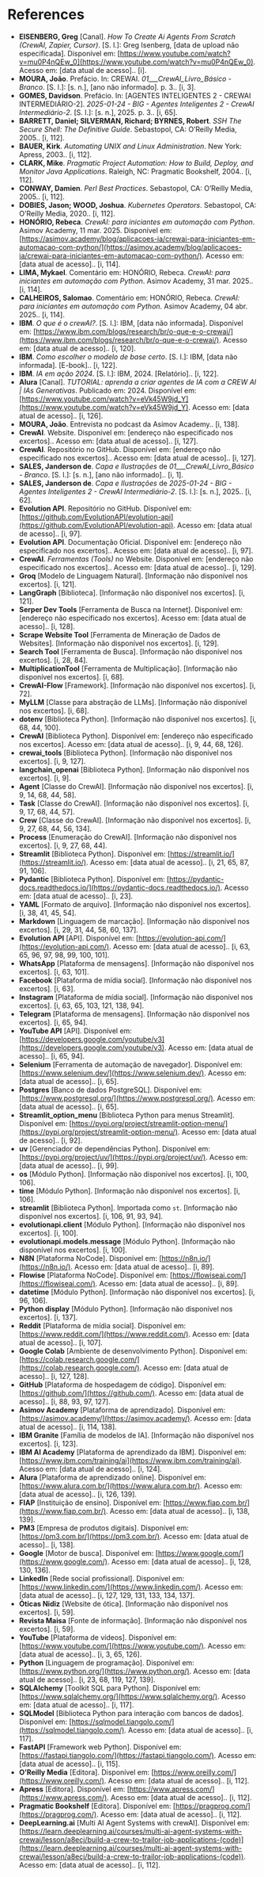# References

- **EISENBERG, Greg** [Canal]. *How To Create Ai Agents From Scratch (CrewAI, Zapier, Cursor)*. [S. l.]: Greg Isenberg, [data de upload não especificada]. Disponível em: [https://www.youtube.com/watch?v=mu0P4nQEw_0](https://www.youtube.com/watch?v=mu0P4nQEw_0). Acesso em: [data atual de acesso].. [i].
- **MOURA, João**. Prefácio. In: CREWAI. *01___CrewAI_Livro_Básico - Branco*. [S. l.]: [s. n.], [ano não informado]. p. 3.. [i, 3].
- **GOMES, Davidson**. Prefácio. In: [AGENTES INTELIGENTES 2 - CREWAI INTERMEDIÁRIO-2]. *2025-01-24 - BIG - Agentes Inteligentes 2 - CrewAI Intermediário-2*. [S. l.]: [s. n.], 2025. p. 3.. [i, 65].
- **BARRETT, Daniel; SILVERMAN, Richard; BYRNES, Robert**. *SSH The Secure Shell: The Definitive Guide*. Sebastopol, CA: O’Reilly Media, 2005.. [i, 112].
- **BAUER, Kirk**. *Automating UNIX and Linux Administration*. New York: Apress, 2003.. [i, 112].
- **CLARK, Mike**. *Pragmatic Project Automation: How to Build, Deploy, and Monitor Java Applications*. Raleigh, NC: Pragmatic Bookshelf, 2004.. [i, 112].
- **CONWAY, Damien**. *Perl Best Practices*. Sebastopol, CA: O’Reilly Media, 2005.. [i, 112].
- **DOBIES, Jason; WOOD, Joshua**. *Kubernetes Operators*. Sebastopol, CA: O’Reilly Media, 2020.. [i, 112].
- **HONÓRIO, Rebeca**. *CrewAI: para iniciantes em automação com Python*. Asimov Academy, 11 mar. 2025. Disponível em: [https://asimov.academy/blog/aplicacoes-ia/crewai-para-iniciantes-em-automacao-com-python/](https://asimov.academy/blog/aplicacoes-ia/crewai-para-iniciantes-em-automacao-com-python/). Acesso em: [data atual de acesso].. [i, 114].
- **LIMA, Mykael**. Comentário em: HONÓRIO, Rebeca. *CrewAI: para iniciantes em automação com Python*. Asimov Academy, 31 mar. 2025.. [i, 114].
- **CALHEIROS, Salomao**. Comentário em: HONÓRIO, Rebeca. *CrewAI: para iniciantes em automação com Python*. Asimov Academy, 04 abr. 2025.. [i, 114].
- **IBM**. *O que é o crewAI?*. [S. l.]: IBM, [data não informada]. Disponível em: [https://www.ibm.com/blogs/research/br/o-que-e-o-crewai/](https://www.ibm.com/blogs/research/br/o-que-e-o-crewai/). Acesso em: [data atual de acesso].. [i, 120].
- **IBM**. *Como escolher o modelo de base certo*. [S. l.]: IBM, [data não informada]. [E-book].. [i, 122].
- **IBM**. *IA em ação 2024*. [S. l.]: IBM, 2024. [Relatório].. [i, 122].
- **Alura** [Canal]. *TUTORIAL: aprenda a criar agentes de IA com a CREW AI | IAs Generativas*. Publicado em: 2024. Disponível em: [https://www.youtube.com/watch?v=eVk45W9jd_Y](https://www.youtube.com/watch?v=eVk45W9jd_Y). Acesso em: [data atual de acesso].. [i, 126].
- **MOURA, João**. Entrevista no podcast da Asimov Academy.. [i, 138].
- **CrewAI**. Website. Disponível em: [endereço não especificado nos excertos].. Acesso em: [data atual de acesso].. [i, 127].
- **CrewAI**. Repositório no GitHub. Disponível em: [endereço não especificado nos excertos].. Acesso em: [data atual de acesso].. [i, 127].
- **SALES, Janderson de**. *Capa e Ilustrações* de *01___CrewAI_Livro_Básico - Branco*. [S. l.]: [s. n.], [ano não informado].. [i, 1].
- **SALES, Janderson de**. *Capa e Ilustrações* de *2025-01-24 - BIG - Agentes Inteligentes 2 - CrewAI Intermediário-2*. [S. l.]: [s. n.], 2025.. [i, 62].
- **Evolution API**. Repositório no GitHub. Disponível em: [https://github.com/EvolutionAPI/evolution-api](https://github.com/EvolutionAPI/evolution-api). Acesso em: [data atual de acesso].. [i, 97].
- **Evolution API**. Documentação Oficial. Disponível em: [endereço não especificado nos excertos].. Acesso em: [data atual de acesso].. [i, 97].
- **CrewAI**. *Ferramentas (Tools)* no Website. Disponível em: [endereço não especificado nos excertos].. Acesso em: [data atual de acesso].. [i, 129].
- **Groq** [Modelo de Linguagem Natural]. [Informação não disponível nos excertos]. [i, 121].
- **LangGraph** [Biblioteca]. [Informação não disponível nos excertos]. [i, 121].
- **Serper Dev Tools** [Ferramenta de Busca na Internet]. Disponível em: [endereço não especificado nos excertos]. Acesso em: [data atual de acesso].. [i, 128].
- **Scrape Website Tool** [Ferramenta de Mineração de Dados de Websites]. [Informação não disponível nos excertos]. [i, 129].
- **Search Tool** [Ferramenta de Busca]. [Informação não disponível nos excertos]. [i, 28, 84].
- **MultiplicationTool** [Ferramenta de Multiplicação]. [Informação não disponível nos excertos]. [i, 68].
- **CrewAI-Flow** [Framework]. [Informação não disponível nos excertos]. [i, 72].
- **MyLLM** [Classe para abstração de LLMs]. [Informação não disponível nos excertos]. [i, 68].
- **dotenv** [Biblioteca Python]. [Informação não disponível nos excertos]. [i, 68, 44, 100].
- **CrewAI** [Biblioteca Python]. Disponível em: [endereço não especificado nos excertos]. Acesso em: [data atual de acesso].. [i, 9, 44, 68, 126].
- **crewai\_tools** [Biblioteca Python]. [Informação não disponível nos excertos]. [i, 9, 127].
- **langchain\_openai** [Biblioteca Python]. [Informação não disponível nos excertos]. [i, 9].
- **Agent** [Classe do CrewAI]. [Informação não disponível nos excertos]. [i, 9, 14, 68, 44, 58].
- **Task** [Classe do CrewAI]. [Informação não disponível nos excertos]. [i, 9, 17, 68, 44, 57].
- **Crew** [Classe do CrewAI]. [Informação não disponível nos excertos]. [i, 9, 27, 68, 44, 56, 134].
- **Process** [Enumeração do CrewAI]. [Informação não disponível nos excertos]. [i, 9, 27, 68, 44].
- **Streamlit** [Biblioteca Python]. Disponível em: [https://streamlit.io/](https://streamlit.io/). Acesso em: [data atual de acesso].. [i, 21, 65, 87, 91, 106].
- **Pydantic** [Biblioteca Python]. Disponível em: [https://pydantic-docs.readthedocs.io/](https://pydantic-docs.readthedocs.io/). Acesso em: [data atual de acesso].. [i, 23].
- **YAML** [Formato de arquivo]. [Informação não disponível nos excertos]. [i, 38, 41, 45, 54].
- **Markdown** [Linguagem de marcação]. [Informação não disponível nos excertos]. [i, 29, 31, 44, 58, 60, 137].
- **Evolution API** [API]. Disponível em: [https://evolution-api.com/](https://evolution-api.com/). Acesso em: [data atual de acesso].. [i, 63, 65, 96, 97, 98, 99, 100, 101].
- **WhatsApp** [Plataforma de mensagens]. [Informação não disponível nos excertos]. [i, 63, 101].
- **Facebook** [Plataforma de mídia social]. [Informação não disponível nos excertos]. [i, 63].
- **Instagram** [Plataforma de mídia social]. [Informação não disponível nos excertos]. [i, 63, 65, 103, 121, 138, 94].
- **Telegram** [Plataforma de mensagens]. [Informação não disponível nos excertos]. [i, 65, 94].
- **YouTube API** [API]. Disponível em: [https://developers.google.com/youtube/v3](https://developers.google.com/youtube/v3). Acesso em: [data atual de acesso].. [i, 65, 94].
- **Selenium** [Ferramenta de automação de navegador]. Disponível em: [https://www.selenium.dev/](https://www.selenium.dev/). Acesso em: [data atual de acesso].. [i, 65].
- **Postgres** [Banco de dados PostgreSQL]. Disponível em: [https://www.postgresql.org/](https://www.postgresql.org/). Acesso em: [data atual de acesso].. [i, 65].
- **Streamlit\_option\_menu** [Biblioteca Python para menus Streamlit]. Disponível em: [https://pypi.org/project/streamlit-option-menu/](https://pypi.org/project/streamlit-option-menu/). Acesso em: [data atual de acesso].. [i, 92].
- **uv** [Gerenciador de dependências Python]. Disponível em: [https://pypi.org/project/uv/](https://pypi.org/project/uv/). Acesso em: [data atual de acesso].. [i, 99].
- **os** [Módulo Python]. [Informação não disponível nos excertos]. [i, 100, 106].
- **time** [Módulo Python]. [Informação não disponível nos excertos]. [i, 106].
- **streamlit** [Biblioteca Python]. Importada como `st`. [Informação não disponível nos excertos]. [i, 106, 91, 93, 94].
- **evolutionapi.client** [Módulo Python]. [Informação não disponível nos excertos]. [i, 100].
- **evolutionapi.models.message** [Módulo Python]. [Informação não disponível nos excertos]. [i, 100].
- **N8N** [Plataforma NoCode]. Disponível em: [https://n8n.io/](https://n8n.io/). Acesso em: [data atual de acesso].. [i, 89].
- **Flowise** [Plataforma NoCode]. Disponível em: [https://flowiseai.com/](https://flowiseai.com/). Acesso em: [data atual de acesso].. [i, 89].
- **datetime** [Módulo Python]. [Informação não disponível nos excertos]. [i, 96, 106].
- **Python display** [Módulo Python]. [Informação não disponível nos excertos]. [i, 137].
- **Reddit** [Plataforma de mídia social]. Disponível em: [https://www.reddit.com/](https://www.reddit.com/). Acesso em: [data atual de acesso].. [i, 107].
- **Google Colab** [Ambiente de desenvolvimento Python]. Disponível em: [https://colab.research.google.com/](https://colab.research.google.com/). Acesso em: [data atual de acesso].. [i, 127, 128].
- **GitHub** [Plataforma de hospedagem de código]. Disponível em: [https://github.com/](https://github.com/). Acesso em: [data atual de acesso].. [i, 88, 93, 97, 127].
- **Asimov Academy** [Plataforma de aprendizado]. Disponível em: [https://asimov.academy/](https://asimov.academy/). Acesso em: [data atual de acesso].. [i, 114, 138].
- **IBM Granite** [Família de modelos de IA]. [Informação não disponível nos excertos]. [i, 123].
- **IBM AI Academy** [Plataforma de aprendizado da IBM]. Disponível em: [https://www.ibm.com/training/ai](https://www.ibm.com/training/ai). Acesso em: [data atual de acesso].. [i, 124].
- **Alura** [Plataforma de aprendizado online]. Disponível em: [https://www.alura.com.br/](https://www.alura.com.br/). Acesso em: [data atual de acesso].. [i, 126, 139].
- **FIAP** [Instituição de ensino]. Disponível em: [https://www.fiap.com.br/](https://www.fiap.com.br/). Acesso em: [data atual de acesso].. [i, 138, 139].
- **PM3** [Empresa de produtos digitais]. Disponível em: [https://pm3.com.br/](https://pm3.com.br/). Acesso em: [data atual de acesso].. [i, 138].
- **Google** [Motor de busca]. Disponível em: [https://www.google.com/](https://www.google.com/). Acesso em: [data atual de acesso].. [i, 128, 130, 136].
- **LinkedIn** [Rede social profissional]. Disponível em: [https://www.linkedin.com/](https://www.linkedin.com/). Acesso em: [data atual de acesso].. [i, 127, 129, 131, 133, 134, 137].
- **Óticas Nidiz** [Website de ótica]. [Informação não disponível nos excertos]. [i, 59].
- **Revista Maisa** [Fonte de informação]. [Informação não disponível nos excertos]. [i, 59].
- **YouTube** [Plataforma de vídeos]. Disponível em: [https://www.youtube.com/](https://www.youtube.com/). Acesso em: [data atual de acesso].. [i, 3, 65, 126].
- **Python** [Linguagem de programação]. Disponível em: [https://www.python.org/](https://www.python.org/). Acesso em: [data atual de acesso].. [i, 23, 68, 119, 127, 139].
- **SQLAlchemy** [Toolkit SQL para Python]. Disponível em: [https://www.sqlalchemy.org/](https://www.sqlalchemy.org/). Acesso em: [data atual de acesso].. [i, 117].
- **SQLModel** [Biblioteca Python para interação com bancos de dados]. Disponível em: [https://sqlmodel.tiangolo.com/](https://sqlmodel.tiangolo.com/). Acesso em: [data atual de acesso].. [i, 117].
- **FastAPI** [Framework web Python]. Disponível em: [https://fastapi.tiangolo.com/](https://fastapi.tiangolo.com/). Acesso em: [data atual de acesso].. [i, 115].
- **O’Reilly Media** [Editora]. Disponível em: [https://www.oreilly.com/](https://www.oreilly.com/). Acesso em: [data atual de acesso].. [i, 112].
- **Apress** [Editora]. Disponível em: [https://www.apress.com/](https://www.apress.com/). Acesso em: [data atual de acesso].. [i, 112].
- **Pragmatic Bookshelf** [Editora]. Disponível em: [https://pragprog.com/](https://pragprog.com/). Acesso em: [data atual de acesso].. [i, 112].
- **DeepLearning.ai** [Multi AI Agent Systems with crewAI]. Disponível em: [https://learn.deeplearning.ai/courses/multi-ai-agent-systems-with-crewai/lesson/a8ecj/build-a-crew-to-trailor-job-applications-(code)](https://learn.deeplearning.ai/courses/multi-ai-agent-systems-with-crewai/lesson/a8ecj/build-a-crew-to-trailor-job-applications-(code)). Acesso em: [data atual de acesso].. [i, 112].

